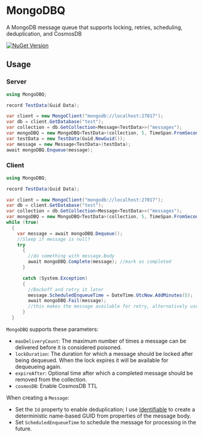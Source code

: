 # MongoDBQ
A MongoDB message queue that supports locking, retries, scheduling, deduplication, and CosmosDB

[![NuGet Version](http://img.shields.io/nuget/v/MongoDBQ.svg?style=flat)](https://www.nuget.org/packages/MongoDBQ/)

## Usage

### Server
```csharp
using MongoDBQ;

record TestData(Guid Data);

var client = new MongoClient("mongodb://localhost:27017");
var db = client.GetDatabase("test");
var collection = db.GetCollection<Message<TestData>>("messages");
var mongoDBQ = new MongoDBQ<TestData>(collection, 5, TimeSpan.FromSeconds(5), TimeSpan.FromMinutes(1));
var testData = new TestData(Guid.NewGuid());
var message = new Message<TestData>(testData);
await mongoDBQ.Enqueue(message);
```

### Client
```csharp
using MongoDBQ;

record TestData(Guid Data);

var client = new MongoClient("mongodb://localhost:27017");
var db = client.GetDatabase("test");
var collection = db.GetCollection<Message<TestData>>("messages");
var mongoDBQ = new MongoDBQ<TestData>(collection, 5, TimeSpan.FromSeconds(5), TimeSpan.FromMinutes(1));
while (true)
  {
    var message = await mongoDBQ.Dequeue();
    //Sleep if message is null?
    try
      {
        //do something with message.Body
        await mongoDBQ.Complete(message); //mark as completed
      }

      catch (System.Exception)
      {
        //Backoff and retry it later
        message.ScheduledEnqueueTime = DateTime.UtcNow.AddMinutes(5);
        await mongoDBQ.Fail(message);
        //this makes the message available for retry, alternatively use mongoDBQ.Delete(message) if this is terminal
      }
  }
```

`MongoDBQ` supports these parameters:
- `maxDeliveryCount`: The maximum number of times a message can be delivered before it is considered poisoned.
- `lockDuration`: The duration for which a message should be locked after being dequeued. When the lock expires it will be available for dequeueing again.
- `expireAfter`: Optional time after which a completed message should be removed from the collection.
- `cosmosDB`: Enable CosmosDB TTL

When creating a `Message`:
- Set the `Id` property to enable deduplication; I use [Identifiable](https://github.com/seanterry/Identifiable) to create a deterministic name-based GUID from properties of the message body.
- Set `ScheduledEnqueueTime` to schedule the message for processing in the future.
